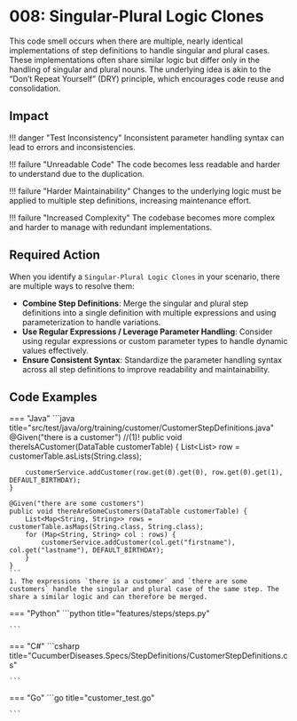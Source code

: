 # 008: Singular-Plural Logic Clones

This code smell occurs when there are multiple, nearly identical implementations of step definitions to handle singular and plural cases. These implementations often share similar logic but differ only in the handling of singular and plural nouns. The underlying idea is akin to the “Don’t Repeat Yourself” (DRY) principle, which encourages code reuse and consolidation.

## Impact

!!! danger "Test Inconsistency"
    Inconsistent parameter handling syntax can lead to errors and inconsistencies.

!!! failure "Unreadable Code"
    The code becomes less readable and harder to understand due to the duplication.

!!! failure "Harder Maintainability"
    Changes to the underlying logic must be applied to multiple step definitions, increasing maintenance effort.

!!! failure "Increased Complexity"
    The codebase becomes more complex and harder to manage with redundant implementations.


## Required Action
When you identify a `Singular-Plural Logic Clones` in your scenario, there are multiple ways to resolve them:

* **Combine Step Definitions**: Merge the singular and plural step definitions into a single definition with multiple expressions and using parameterization to handle variations.
* **Use Regular Expressions / Leverage Parameter Handling**: Consider using regular expressions or custom parameter types to handle dynamic values effectively.
* **Ensure Consistent Syntax**: Standardize the parameter handling syntax across all step definitions to improve readability and maintainability.



## Code Examples
=== "Java"
    ```java title="src/test/java/org/training/customer/CustomerStepDefinitions.java"
    @Given("there is a customer")  //(1)!
    public void thereIsACustomer(DataTable customerTable) {
        List<List<String>> row = customerTable.asLists(String.class);

        customerService.addCustomer(row.get(0).get(0), row.get(0).get(1), DEFAULT_BIRTHDAY);
    }

    @Given("there are some customers")
    public void thereAreSomeCustomers(DataTable customerTable) {
        List<Map<String, String>> rows = customerTable.asMaps(String.class, String.class);
        for (Map<String, String> col : rows) {
            customerService.addCustomer(col.get("firstname"), col.get("lastname"), DEFAULT_BIRTHDAY);
        }
    }
    ```
    1. The expressions `there is a customer` and `there are some customers` handle the singular and plural case of the same step. The share a similar logic and can therefore be merged.
    
=== "Python"
    ```python title="features/steps/steps.py"

    ```

=== "C#"
    ```csharp title="CucumberDiseases.Specs/StepDefinitions/CustomerStepDefinitions.cs"

    ```

=== "Go"
    ```go title="customer_test.go"

    ```
